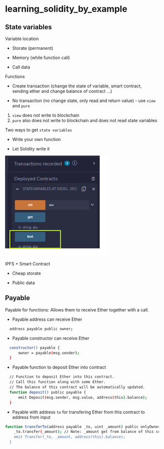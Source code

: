 # learning_solidity_by_example

## State variables

Variable location

- Storate (permanent)

- Memory (while function call)

- Call data

Functions

- Create transaction (change the state of variable, smart contract, sending ether and change balance of contract ...)

- No transaction (no change state, only read and return value) - use `view` and `pure`

1. `view` does not write to blockchain
2. `pure` also does not write to blockchain and does not read state variables

Two ways to get `state variables`

- Write your own function

- Let Solidity write it

![Let Solidity write it!](./images/state_variables.png "Let Solidity write it!")

IPFS + Smart Contract

- Cheap storate

- Public data
## Payable

Payable for functions: Allows them to receive Ether together with a call.

- Payable address can receive Ether

```sh
  address payable public owner;
```

- Payable constructor can receive Ether

```sh
  constructor() payable {
      owner = payable(msg.sender);
  }
```

- Payable function to deposit Ether into contract

```sh
  // Function to deposit Ether into this contract.
  // Call this function along with some Ether.
  // The balance of this contract will be automatically updated.
  function deposit() public payable {
      emit Deposit(msg.sender, msg.value, address(this).balance);
  }
```

- Payable with address `to` for transfering Ether from this contract to address from input

```sh
function transferTo(address payable _to, uint _amount) public onlyOwner {
    _to.transfer(_amount); // Note: _amount get from balance of this contract's address, NOT from owner (***)
    emit Transfer(_to, _amount, address(this).balance);
  }
```
